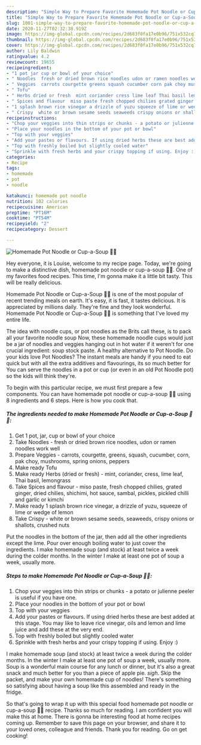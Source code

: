 ```yaml
---
description: "Simple Way to Prepare Favorite Homemade Pot Noodle or Cup-a-Soup 🌱💚"
title: "Simple Way to Prepare Favorite Homemade Pot Noodle or Cup-a-Soup 🌱💚"
slug: 1001-simple-way-to-prepare-favorite-homemade-pot-noodle-or-cup-a-soup
date: 2020-11-27T02:32:38.919Z
image: https://img-global.cpcdn.com/recipes/2d683f0fa17e0b96/751x532cq70/homemade-pot-noodle-or-cup-a-soup-🌱💚-recipe-main-photo.jpg
thumbnail: https://img-global.cpcdn.com/recipes/2d683f0fa17e0b96/751x532cq70/homemade-pot-noodle-or-cup-a-soup-🌱💚-recipe-main-photo.jpg
cover: https://img-global.cpcdn.com/recipes/2d683f0fa17e0b96/751x532cq70/homemade-pot-noodle-or-cup-a-soup-🌱💚-recipe-main-photo.jpg
author: Lily Baldwin
ratingvalue: 4.2
reviewcount: 19655
recipeingredient:
- "1 pot jar cup or bowl of your choice"
- " Noodles  fresh or dried brown rice noodles udon or ramen noodles work well"
- " Veggies  carrots courgette greens squash cucumber corn pak choy mushrooms spring onions peppers"
- " Tofu"
- " Herbs dried or fresh  mint coriander cress lime leaf Thai basil lemongrass"
- " Spices and flavour  miso paste fresh chopped chilies grated ginger dried chilies shichimi hot sauce sambal pickles pickled chilli and garlic or kimchi"
- "1 splash brown rice vinegar a drizzle of yuzu squeeze of lime or wedge of lemon"
- " Crispy  white or brown sesame seeds seaweeds crispy onions or shallots crushed nuts"
recipeinstructions:
- "Chop your veggies into thin strips or chunks - a potato or julienne peeler is useful if you have one."
- "Place your noodles in the bottom of your pot or bowl"
- "Top with your veggies"
- "Add your pastes or flavours. If using dried herbs these are best added at this stage. You may like to leave rice vinegar, oils and lemon and lime juice and add these at the very end."
- "Top with freshly boiled but slightly cooled water"
- "Sprinkle with fresh herbs and your crispy topping if using. Enjoy :)"
categories:
- Recipe
tags:
- homemade
- pot
- noodle

katakunci: homemade pot noodle 
nutrition: 102 calories
recipecuisine: American
preptime: "PT16M"
cooktime: "PT54M"
recipeyield: "2"
recipecategory: Dessert

---
```



![Homemade Pot Noodle or Cup-a-Soup 🌱💚](https://img-global.cpcdn.com/recipes/2d683f0fa17e0b96/751x532cq70/homemade-pot-noodle-or-cup-a-soup-🌱💚-recipe-main-photo.jpg)

Hey everyone, it is Louise, welcome to my recipe page. Today, we're going to make a distinctive dish, homemade pot noodle or cup-a-soup 🌱💚. One of my favorites food recipes. This time, I'm gonna make it a little bit tasty. This will be really delicious.

Homemade Pot Noodle or Cup-a-Soup 🌱💚 is one of the most popular of recent trending meals on earth. It's easy, it is fast, it tastes delicious. It is appreciated by millions daily. They're fine and they look wonderful. Homemade Pot Noodle or Cup-a-Soup 🌱💚 is something that I've loved my entire life.

The idea with noodle cups, or pot noodles as the Brits call these, is to pack all your favorite noodle soup Now, these homemade noodle cups would just be a jar of noodles and veggies hanging out in hot water if it weren&#39;t for one crucial ingredient: soup stock paste. A healthy alternative to Pot Noodle. Do your kids love Pot Noodles? The instant meals are handy if you need to eat quick but with all the extra additives and flavourings, its so much better for You can serve the noodles in a pot or cup (or even in an old Pot Noodle pot) so the kids will think they&#39;re.


To begin with this particular recipe, we must first prepare a few components. You can have homemade pot noodle or cup-a-soup 🌱💚 using 8 ingredients and 6 steps. Here is how you cook that.

<!--inarticleads1-->

##### The ingredients needed to make Homemade Pot Noodle or Cup-a-Soup 🌱💚:

1. Get 1 pot, jar, cup or bowl of your choice
1. Take  Noodles - fresh or dried brown rice noodles, udon or ramen noodles work well
1. Prepare  Veggies - carrots, courgette, greens, squash, cucumber, corn, pak choy, mushrooms, spring onions, peppers
1. Make ready  Tofu
1. Make ready  Herbs (dried or fresh) - mint, coriander, cress, lime leaf, Thai basil, lemongrass
1. Take  Spices and flavour - miso paste, fresh chopped chilies, grated ginger, dried chilies, shichimi, hot sauce, sambal, pickles, pickled chilli and garlic or kimchi
1. Make ready 1 splash brown rice vinegar, a drizzle of yuzu, squeeze of lime or wedge of lemon
1. Take  Crispy - white or brown sesame seeds, seaweeds, crispy onions or shallots, crushed nuts


Put the noodles in the bottom of the jar, then add all the other ingredients except the lime. Pour over enough boiling water to just cover the ingredients. I make homemade soup (and stock) at least twice a week during the colder months. In the winter I make at least one pot of soup a week, usually more. 

<!--inarticleads2-->

##### Steps to make Homemade Pot Noodle or Cup-a-Soup 🌱💚:

1. Chop your veggies into thin strips or chunks - a potato or julienne peeler is useful if you have one.
1. Place your noodles in the bottom of your pot or bowl
1. Top with your veggies
1. Add your pastes or flavours. If using dried herbs these are best added at this stage. You may like to leave rice vinegar, oils and lemon and lime juice and add these at the very end.
1. Top with freshly boiled but slightly cooled water
1. Sprinkle with fresh herbs and your crispy topping if using. Enjoy :)


I make homemade soup (and stock) at least twice a week during the colder months. In the winter I make at least one pot of soup a week, usually more. Soup is a wonderful main course for any lunch or dinner, but it&#39;s also a great snack and much better for you than a piece of apple pie. *sigh*. Skip the packet, and make your own homemade cup of noodles! There&#39;s something so satisfying about having a soup like this assembled and ready in the fridge. 

So that's going to wrap it up with this special food homemade pot noodle or cup-a-soup 🌱💚 recipe. Thanks so much for reading. I am confident you will make this at home. There is gonna be interesting food at home recipes coming up. Remember to save this page on your browser, and share it to your loved ones, colleague and friends. Thank you for reading. Go on get cooking!
